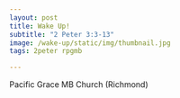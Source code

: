 ```yaml
---
layout: post
title: Wake Up!
subtitle: "2 Peter 3:3-13"
image: /wake-up/static/img/thumbnail.jpg
tags: 2peter rpgmb

---
```


Pacific Grace MB Church (Richmond)
